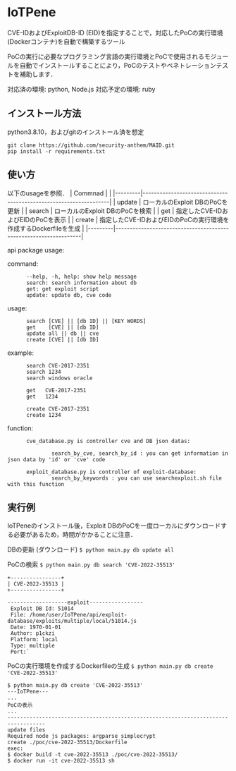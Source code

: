 # IoTPene
CVE-IDおよびExploitDB-ID (EID)を指定することで，対応したPoCの実行環境(Dockerコンテナ)を自動で構築するツール


PoCの実行に必要なプログラミング言語の実行環境とPoCで使用されるモジュールを自動でインストールすることにより，PoCのテストやペネトレーションテストを補助します．


対応済の環境: python, Node.js
対応予定の環境: ruby

## インストール方法
python3.8.10，およびgitのインストール済を想定
```
git clone https://github.com/security-anthem/MAID.git
pip install -r requirements.txt
```
## 使い方
以下のusageを参照．
| Commnad |                                                                  |
|---------|------------------------------------------------------------------|
| update  | ローカルのExploit DBのPoCを更新                                  |
| search  | ローカルのExploit DBのPoCを検索                                  |
| get     | 指定したCVE-IDおよびEIDのPoCを表示                               |
| create  | 指定したCVE-IDおよびEIDのPoCの実行環境を作成するDockerfileを生成 |
|---------|------------------------------------------------------------------|


api package usage:

command:

          --help, -h, help: show help message
          search: search information about db
          get: get exploit script 
          update: update db, cve code
          
usage:

          search [CVE] || [db ID] || [KEY WORDS]
          get    [CVE] || [db ID]
          update all || db || cve
		  create [CVE] || [db ID]
		  
example:

          search CVE-2017-2351
          search 1234
          search windows oracle
          
          get   CVE-2017-2351
          get   1234
          
		  create CVE-2017-2351
		  create 1234
		  
function:

          cve_database.py is controller cve and DB json datas:
          
                  search_by_cve, search_by_id : you can get information in json data by 'id' or 'cve' code
          
          exploit_database.py is controller of exploit-database:
                  search_by_keywords : you can use searchexploit.sh file with this function


## 実行例
IoTPeneのインストール後，Exploit DBのPoCを一度ローカルにダウンロードする必要があるため，時間がかかることに注意．


DBの更新 (ダウンロード)
`$ python main.py db update all`


PoCの検索
`$ python main.py db search 'CVE-2022-35513'`
```---IoTPene---
+----------------+
| CVE-2022-35513 |
+----------------+

-------------------exploit-----------------
 Exploit DB Id: 51014
 File: /home/user/IoTPene/api/exploit-database/exploits/multiple/local/51014.js
 Date: 1970-01-01
 Author: p1ckzi
 Platform: local
 Type: multiple
 Port:`
```


PoCの実行環境を作成するDockerfileの生成
`$ python main.py db create 'CVE-2022-35513'`
```
$ python main.py db create 'CVE-2022-35513'
---IoTPene---
...
PoCの表示
...
----------------------------------------------------------------------------------
update files
Required node js packages: argparse simplecrypt
create ./poc/cve-2022-35513/Dockerfile
exec:
$ docker build -t cve-2022-35513 ./poc/cve-2022-35513/
$ docker run -it cve-2022-35513 sh
```
